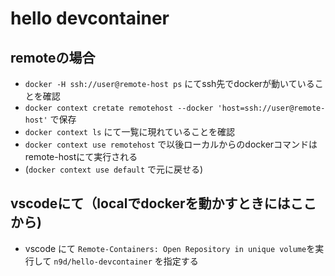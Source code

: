 # hello devcontainer

## remoteの場合

- `docker -H ssh://user@remote-host ps` にてssh先でdockerが動いていることを確認
- `docker context cretate remotehost --docker 'host=ssh://user@remote-host'` で保存
- `docker context ls` にて一覧に現れていることを確認
- `docker context use remotehost` で以後ローカルからのdockerコマンドは remote-hostにて実行される
- (`docker context use default` で元に戻せる)


## vscodeにて（localでdockerを動かすときにはここから)

- vscode にて `Remote-Containers: Open Repository in unique volume`を実行して `n9d/hello-devcontainer` を指定する

